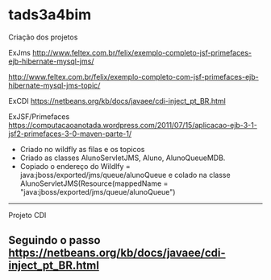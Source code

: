 # tads3a4bim

Criação dos projetos

ExJms
http://www.feltex.com.br/felix/exemplo-completo-jsf-primefaces-ejb-hibernate-mysql-jms/

http://www.feltex.com.br/felix/exemplo-completo-com-jsf-primefaces-ejb-hibernate-mysql-jms-topic/

ExCDI
https://netbeans.org/kb/docs/javaee/cdi-inject_pt_BR.html

ExJSF/Primefaces
https://computacaoanotada.wordpress.com/2011/07/15/aplicacao-ejb-3-1-jsf2-primefaces-3-0-maven-parte-1/

- Criado no wildfly as filas e os topicos
- Criado as classes AlunoServletJMS, Aluno, AlunoQueueMDB.
- Copiado o endereço do Wildlfy  = java:jboss/exported/jms/queue/alunoQueue e colado na classe AlunoServletJMS(Resource(mappedName = "java:jboss/exported/jms/queue/alunoQueue")

--------------------
Projeto CDI

Seguindo o passo https://netbeans.org/kb/docs/javaee/cdi-inject_pt_BR.html
- 
